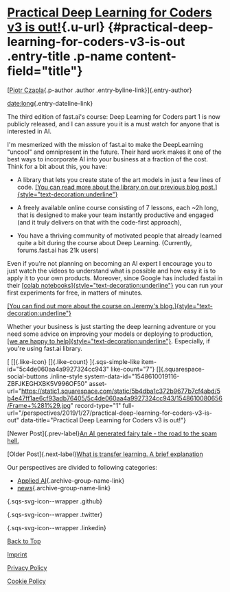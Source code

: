[Practical Deep Learning for Coders v3 is out!](practical-deep-learning-for-coders-v3-is-out.html){.u-url} {#practical-deep-learning-for-coders-v3-is-out .entry-title .p-name content-field="title"}
==========================================================================================================

[[Piotr
Czapla](perspectivesd28d.html?author=5b09e46da5fcacaf1738d32e){.p-author
.author .entry-byline-link}]{.entry-author}

[date:long](practical-deep-learning-for-coders-v3-is-out.html){.entry-dateline-link}

The third edition of fast.ai's course: Deep Learning for Coders part 1
is now publicly released, and I can assure you it is a must watch for
anyone that is interested in AI.

I'm mesmerized with the mission of fast.ai to make the DeepLearning
"uncool" and omnipresent in the future. Their hard work makes it one of
the best ways to incorporate AI into your business at a fraction of the
cost. Think for a bit about this, you have:

-   A library that lets you create state of the art models in just a few
    lines of code. [[You can read more about the library on our previous
    blog post.]{style="text-decoration:underline"}](fastai-v1.html)

-   A freely available online course consisting of 7 lessons, each \~2h
    long, that is designed to make your team instantly productive and
    engaged (and it truly delivers on that with the code-first
    approach),

-   You have a thriving community of motivated people that already
    learned quite a bit during the course about Deep Learning.
    (Currently, forums.fast.ai has 21k users)

Even if you're not planning on becoming an AI expert I encourage you to
just watch the videos to understand what is possible and how easy it is
to apply it to your own products. Moreover, since Google has included
fastai in their [[colab
notebooks]{style="text-decoration:underline"}](https://twitter.com/jeremyphoward/status/1089128401368018945)
you can run your first experiments for free, in matters of minutes.

[[You can find out more about the course on Jeremy\'s
blog.]{style="text-decoration:underline"}](https://www.fast.ai/2019/01/24/course-v3/)

Whether your business is just starting the deep learning adventure or
you need some advice on improving your models or deploying to
production, [[we are happy to
help]{style="text-decoration:underline"}](contact-us/index.html).
Especially, if you're using fast.ai library.

[ []{.like-icon} []{.like-count} ]{.sqs-simple-like
item-id="5c4de060aa4a9927324cc943" like-count="7"}
[]{.squarespace-social-buttons .inline-style
system-data-id="1548610019116-ZBFJKEGHXBK5V996OF50"
asset-url="https://static1.squarespace.com/static/5b4dba1c372b9677b7cf4abd/5b4e47ff1ae6cf93adb76405/5c4de060aa4a9927324cc943/1548610080656/Frame+%281%29.jpg"
record-type="1"
full-url="/perspectives/2019/1/27/practical-deep-learning-for-coders-v3-is-out"
data-title="Practical Deep Learning for Coders v3 is out!"}


[Newer Post]{.prev-label}[An AI generated fairy tale - the road to the
spam
hell.](2/16/an-ai-generated-fairy-tale-the-road-to-the-spam-hell.html)

[Older Post]{.next-label}[What is transfer learning. A brief
explanation](2018/11/7/what-is-transfer-learning-a-brief-explanation.html)

Our perspectives are divided to following categories:

-   [Applied AI](category/Applied%2bAI.html){.archive-group-name-link}
-   [news](category/news.html){.archive-group-name-link}

[](https://github.com/n-waves){.sqs-svg-icon--wrapper .github}

<div>

</div>

[](https://twitter.com/n_waves_com){.sqs-svg-icon--wrapper .twitter}

<div>

</div>

[](https://www.linkedin.com/company/n-waves/){.sqs-svg-icon--wrapper
.linkedin}

<div>

</div>

[Back to Top](#header)

[Imprint](imprint.html)

[Privacy Policy](privacy-policy.html)

[Cookie Policy](cookie-policy.html)



